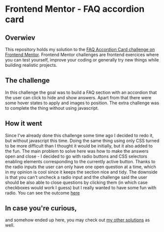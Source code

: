 # Frontend Mentor - FAQ accordion card

## Overwiev

This repository holds my solution to the [FAQ Accordion Card challenge on Frontend Mentor](https://www.frontendmentor.io/challenges/faq-accordion-card-XlyjD0Oam). Frontend Mentor challenges are frontend exercices where you can test yourself, improve your coding or generally try new things while building realistic projects.

## The challenge

In this challenge the goal was to build a FAQ section with an accordion that the user can click to hide and show answers. Apart from that there were some hover states to apply and images to position. The extra challenge was to complete the thing without using javascript.

## How it went

Since I've already done this challenge some time ago I decided to redo it, but without javascript this time. Doing the same thing using only CSS turned to be more difficult than I thought it would be initially, but it also added to the fun.
The main problem to solve here was how to make the answers open and close - I decided to go with radio buttons and CSS selectors enabling elements corresponding to the currently active button. Thanks to the radio inputs the user can only have one open question at a time, which in my opinion is cool since it keeps the section nice and tidy. The downside is that you can't uncheck a radio input and the challenge said the user should be also able to close questions by clicking them (in which case checkboxes would work I guess) but I really wanted to have some fun with radio.
You can see the outcome [here](link)

## In case you're curious,

and somehow ended up here, you may check out [my other solutions](https://www.frontendmentor.io/profile/AdamMintaj/) as well.
